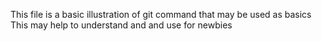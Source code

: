 This file is a basic illustration of git command that may be used as basics 
This may help to understand and and use for newbies
